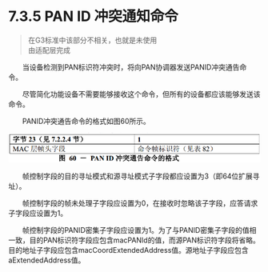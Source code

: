 # 7.3.5 PAN ID 冲突通知命令
>在G3标准中该部分不相关，也就是未使用
<br>由适配层完成

　　当设备检测到PAN标识符冲突时，将向PAN协调器发送PANID冲突通告命令。

　　尽管简化功能设备不需要能够接收这个命令，但所有的设备都应该能够发送该命令。

　　PANID冲突通告命令的格式如图60所示。

<center><img src="../images/Image_figure60.png"/></center>

　　帧控制字段的目的寻址模式和源寻址模式子字段都应设置为3（即64位扩展寻址）。

　　帧控制字段的帧未处理子字段应设置为0，在接收时忽略该子字段，应答请求子字段应设置为1。

　　帧控制字段的PANID密集子字段应设置为1。为了与PANID密集子字段的值相一致，目的PAN标识符字段应包含macPANId的值，而源PAN标识符字段将省略。目的地址子字段应包含macCoordExtendedAddress值。源地址子字段应包含aExtendedAddress值。
